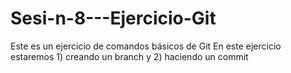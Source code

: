 # Sesi-n-8---Ejercicio-Git
Este es un ejercicio de comandos básicos de Git
En este ejercicio estaremos 1) creando un branch y 2) haciendo un commit
